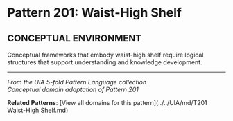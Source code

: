 # Pattern 201: Waist-High Shelf

## CONCEPTUAL ENVIRONMENT

Conceptual frameworks that embody waist-high shelf require logical structures that support understanding and knowledge development.

---

*From the UIA 5-fold Pattern Language collection*  
*Conceptual domain adaptation of Pattern 201*

**Related Patterns**: [View all domains for this pattern](../../UIA/md/T201 Waist-High Shelf.md)